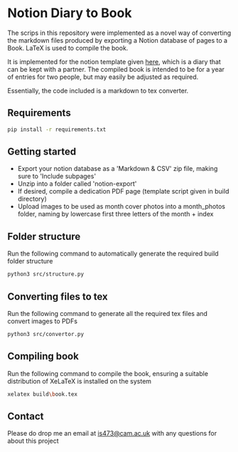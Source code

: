 # Notion Diary to Book

The scrips in this repository were implemented as a novel way of converting the markdown files produced by exporting a Notion database of pages to a Book. LaTeX is used to compile the book.

It is implemented for the notion template given [here](https://pretty-toucan-7dc.notion.site/cb5c53bca704488b8fd66ec7e2029910?v=217082f1556649c2b19296151e9490b0), which is a diary that can be kept with a partner. The compiled book is intended to be for a year of entries for two people, but may easily be adjusted as required.

Essentially, the code included is a markdown to tex converter.

## Requirements

```bash
pip install -r requirements.txt
```

## Getting started

- Export your notion database as a 'Markdown & CSV' zip file, making sure to 'Include subpages'
- Unzip into a folder called 'notion-export'
- If desired, compile a dedication PDF page (template script given in build directory)
- Upload images to be used as month cover photos into a month_photos folder, naming by lowercase first three letters of the month + index

## Folder structure

Run the following command to automatically generate the required build folder structure

```bash
python3 src/structure.py
```

## Converting files to tex

Run the following command to generate all the required tex files and convert images to PDFs

```bash
python3 src/convertor.py
```

## Compiling book

Run the following command to compile the book, ensuring a suitable distribution of XeLaTeX is installed on the system

```bash
xelatex build\book.tex 
```

## Contact

Please do drop me an email at is473@cam.ac.uk with any questions for about this project